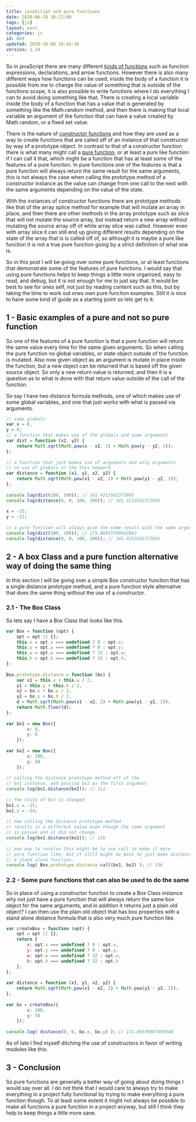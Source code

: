 ```yaml
---
title: javaScript and pure functions
date: 2020-06-18 16:13:00
tags: [js]
layout: post
categories: js
id: 669
updated: 2020-10-09 10:42:36
version: 1.14
---
```


So in javaScript there are many different [kinds of functions](/2019/12/16/js-function/) such as function expressions, declarations, and arrow functions. However there is also many different ways how functions can be used, inside the body of a function it is possible from me to change the value of something that is outside of the functions scope, it is also possible to write functions where I do everything I can to avoid doing something like that. There is creating a local variable inside the body of a function that has a value that is generated by something like the Math.random method, and then there is making that local variable an argument of the function that can have a value created by Math.random, or a fixed set value.

There is the nature of [constructor functions](/2019/02/27/js-javascript-constructor/) and how they are used as a way to create functions that are called off of an instance of that constructor by way of a prototype object. In contrast to that of a constructor function there is what many might call a [pure function](https://en.wikipedia.org/wiki/Pure_function), or at least a pure like function if I can call it that, which might be a function that has at least some of the features of a pure function. In pure functions one of the features is that a pure function will always return the same result for the same arguments, this is not always the case when calling the prototype method of a constructor instance as the value can change from one call to the next with the same arguments depending on the value of the state.

With the instances of constructor functions there are prototype methods like that of the array splice method for example that will mutate an array in place, and then there are other methods in the array prototype such as slice that will not mutate the source array, but instead return a new array without mutating the source array off of while array slice was called. However even with array slice it can still end up giving different results depending on the state of the array that is is called off of, so although it is maybe a pure like function it is not a true pure function going by a strict definition of what one is.

So in this post I will be going over some pure functions, or at least functions that demonstrate some of the features of pure functions. I would say that using pure functions helps to keep things a little more organized, easy to read, and debug, but it is not enough for me to just say that. It would be best to see for ones self, not just by reading content such as this, but by taking the time to work out ones own pure function examples. Still it is nice to have some kind of guide as a starting point so lets get to it.

<!-- more -->

## 1 - Basic examples of a pure and not so pure function

So one of the features of a pure function is that a pure function will return the same value every time for the same given arguments. So when calling the pure function no global variables, or state object outside of the function is mutated. Also now given object as an argument is mutate in place inside the function, but a new object can be returned that is based off the given source object. So only a new return value is returned, and then it is a question as to what is done with that return value outside of the call of the function.

So say I have two distance formula methods, one of which makes use of some global variables, and one that just works with what is passed via arguments.

```js
// some globals
var x = 0,
y = 0;
// a function that makes use of the globals and some arguments
var dist = function (x2, y2) {
    return Math.sqrt(Math.pow(x - x2, 2) + Math.pow(y - y2, 2));
};
 
// a function that just makes use of arguments and only arguments
// no use of globals or the this keyword
var distance = function (x1, y1, x2, y2) {
    return Math.sqrt(Math.pow(x1 - x2, 2) + Math.pow(y1 - y2, 2));
};
 
console.log(dist(100, 100)); // 141.4213562373095
console.log(distance(0, 0, 100, 100)); // 141.4213562373095
 
x = -15;
y = -32;
 
// a pure function will always give the same result with the same arguments
console.log(dist(100, 100)); // 175.06855799943062
console.log(distance(0, 0, 100, 100)); // 141.4213562373095
```

## 2 - A box Class and a pure function alternative way of doing the same thing

In this section I will be going over a simple Box constructor function that has a single distance prototype method, and a pure function style alternative that does the same thing without the use of a constructor.

### 2.1 - The Box Class

So lets say I have a Box Class that looks like this.

```js
var Box = function (opt) {
    opt = opt || {};
    this.x = opt.x === undefined ? 0 : opt.x;
    this.y = opt.y === undefined ? 0 : opt.y;
    this.w = opt.w === undefined ? 32 : opt.w;
    this.h = opt.h === undefined ? 32 : opt.h;
};
 
Box.prototype.distance = function (bx) {
    var x1 = this.x + this.w / 2,
    y1 = this.y + this.h / 2,
    x2 = bx.x + bx.w / 2,
    y2 = bx.y + bx.h / 2,
    d = Math.sqrt(Math.pow(x1 - x2, 2) + Math.pow(y1 - y2, 2));
    return Math.floor(d);
};
 
var bx1 = new Box({
        x: 0,
        y: 0
    });
 
var bx2 = new Box({
        x: 100,
        y: 50
    });
 
// calling the distance prototype method off of the
// bx1 instance, and passing bx2 as the first argument
console.log(bx1.distance(bx2)); // 111
 
// the state of bx1 is changed
bx1.x = -15;
bx1.y = -24;
 
// now calling the distance prototype method
// results in a different value even though the same argument
// is passed and it did not change.
console.log(bx1.distance(bx2)); // 136
 
// one way to resolve this might be to use call to make it more
// pure function like, but it still might be best to just make distance
// a stand alone function.
console.log( Box.prototype.distance.call(bx1, bx2) ); // 136
```

### 2.2 - Some pure functions that can also be used to do the same

So in place of using a constructor function to create a Box Class instance why not just have a pure function that will always return the same box object for the same arguments, and in addition it returns just a plain old object? I can then use the plain old object that has box properties with a stand alone distance formula that is also very much pure function like.

```js
var createBox = function (opt) {
    opt = opt || {};
    return {
        x: opt.x === undefined ? 0 : opt.x,
        y: opt.y === undefined ? 0 : opt.y,
        w: opt.w === undefined ? 32 : opt.w,
        h: opt.h === undefined ? 32 : opt.h
    };
};
 
var distance = function (x1, y1, x2, y2) {
    return Math.sqrt(Math.pow(x1 - x2, 2) + Math.pow(y1 - y2, 2));
};
 
var bx = createBox({
        x: 100,
        y: 50
    });
 
console.log( distance(0, 0, bx.x, bx.y) ); // 111.80339887498948
```

As of late I find myself ditching the use of constructors in favor of writing modules like this.

## 3 - Conclusion

So pure functions are generally a better way of going about doing things I would say over all. I do not think that I would care to always try to make everything in a project fully functional by trying to make everything a pure function though. To at least some extent it might not always be possible to make all functions a pure function in a project anyway, but still I think they help to keep things a little more sane.